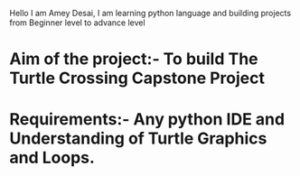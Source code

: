 Hello I am Amey Desai, I am learning python language and building projects from Beginner level to advance level

# Aim of the project:- To build The Turtle Crossing Capstone Project

# Requirements:- Any python IDE and Understanding of Turtle Graphics and Loops.
